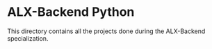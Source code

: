 # ALX-Backend Python

This directory contains all the projects done during the ALX-Backend specialization.

